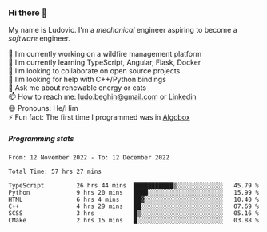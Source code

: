### Hi there 👋

My name is Ludovic. I'm a *mechanical* engineer aspiring to become a *software* engineer.

 🔭 I’m currently working on a wildfire management platform<br/>
 🌱 I’m currently learning TypeScript, Angular, Flask, Docker<br/>
 👯 I’m looking to collaborate on open source projects<br/>
 🤔 I’m looking for help with C++/Python bindings<br/>
 💬 Ask me about renewable energy or cats<br/>
 📫 How to reach me: ludo.beghin@gmail.com or [Linkedin](https://www.linkedin.com/in/ludovic-beghin/)<br/>
 😄 Pronouns: He/Him<br/>
 ⚡ Fun fact: The first time I programmed was in [Algobox](https://fr.wikipedia.org/wiki/Algobox)<br/>

##### Programming stats
<!--START_SECTION:waka-->

```text
From: 12 November 2022 - To: 12 December 2022

Total Time: 57 hrs 27 mins

TypeScript         26 hrs 44 mins  ███████████▒░░░░░░░░░░░░░   45.79 %
Python             9 hrs 20 mins   ████░░░░░░░░░░░░░░░░░░░░░   15.99 %
HTML               6 hrs 4 mins    ██▓░░░░░░░░░░░░░░░░░░░░░░   10.40 %
C++                4 hrs 29 mins   ██░░░░░░░░░░░░░░░░░░░░░░░   07.69 %
SCSS               3 hrs           █▒░░░░░░░░░░░░░░░░░░░░░░░   05.16 %
CMake              2 hrs 15 mins   █░░░░░░░░░░░░░░░░░░░░░░░░   03.88 %
```

<!--END_SECTION:waka-->
